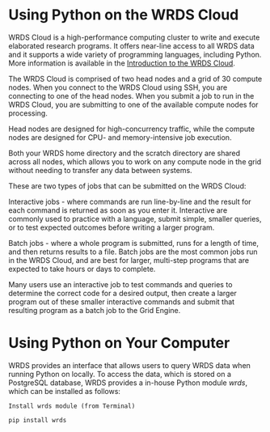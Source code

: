 # Using Python on the WRDS Cloud

WRDS Cloud is a high-performance computing cluster to write and execute elaborated research programs. It offers near-line access to all WRDS data and it supports a wide variety of programming languages, including Python. More information is available in the [Introduction to the WRDS Cloud](https://wrds-www.wharton.upenn.edu/pages/support/the-wrds-cloud/introduction-wrds-cloud/). 



The WRDS Cloud is comprised of two head nodes and a grid of 30 compute nodes. When you connect to the WRDS Cloud using SSH, you are connecting to one of the head nodes. When you submit a job to run in the WRDS Cloud, you are submitting to one of the available compute nodes for processing.

Head nodes are designed for high-concurrency traffic, while the compute nodes are designed for CPU- and memory-intensive job execution.

Both your WRDS home directory and the scratch directory are shared across all nodes, which allows you to work on any compute node in the grid without needing to transfer any data between systems.




These are two types of jobs that can be submitted on the WRDS Cloud:

Interactive jobs - where commands are run line-by-line and the result for each command is returned as soon as you enter it. Interactive are commonly used to practice with a language, submit simple, smaller queries, or to test expected outcomes before writing a larger program.

Batch jobs - where a whole program is submitted, runs for a length of time, and then returns results to a file. Batch jobs are the most common jobs run in the WRDS Cloud, and are best for larger, multi-step programs that are expected to take hours or days to complete.

Many users use an interactive job to test commands and queries to determine the correct code for a desired output, then create a larger program out of these smaller interactive commands and submit that resulting program as a batch job to the Grid Engine.

# Using Python on Your Computer

WRDS provides an interface that allows users to query WRDS data when running Python on locally. To access the data, which is stored on a PostgreSQL database, WRDS provides a in-house Python module *wrds*, which can be installed as follows:

```
Install wrds module (from Terminal)

pip install wrds
```
